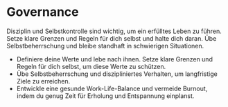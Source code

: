 # Governance
Disziplin und Selbstkontrolle sind wichtig, um ein erfülltes Leben zu führen. Setze klare Grenzen und Regeln für dich selbst und halte dich daran. Übe Selbstbeherrschung und bleibe standhaft in schwierigen Situationen.

- Definiere deine Werte und lebe nach ihnen. Setze klare Grenzen und Regeln für dich selbst, um diese Werte zu schützen.
- Übe Selbstbeherrschung und diszipliniertes Verhalten, um langfristige Ziele zu erreichen.
- Entwickle eine gesunde Work-Life-Balance und vermeide Burnout, indem du genug Zeit für Erholung und Entspannung einplanst.